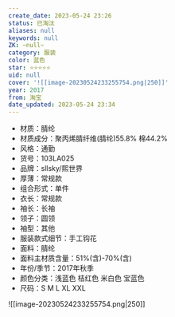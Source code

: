 ```yaml
---
create_date: 2023-05-24 23:26
status: 已淘汰
aliases: null
keywords: null
ZK: ~null~
category: 服装
color: 蓝色
star: ⭐⭐⭐⭐⭐
uid: null
cover: '![[image-20230524233255754.png|250]]'
year: 2017
from: 淘宝
date_updated: 2023-05-24 23:34
---
```


- 材质：腈纶
- 材质成分：聚丙烯腈纤维(腈纶)55.8% 棉44.2%
- 风格：通勤
- 货号：103LA025
- 品牌：sllsky/熙世界
- 厚薄：常规款
- 组合形式：单件
- 衣长：常规款
- 袖长：长袖
- 领子：圆领
- 袖型：其他
- 服装款式细节：手工钩花
- 面料：腈纶
- 面料主材质含量：51%(含)-70%(含)
- 年份/季节：2017年秋季
- 颜色分类：浅蓝色 桔红色 米白色 宝蓝色
- 尺码：S M L XL XXL

![[image-20230524233255754.png|250]]
